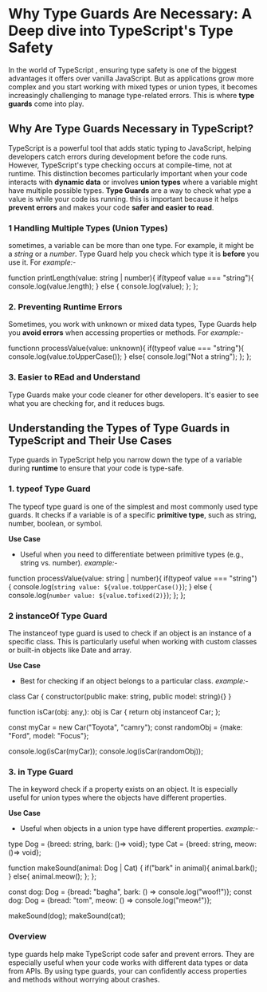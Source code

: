 # Why Type Guards Are Necessary: A Deep dive into TypeScript's Type Safety

In the world of TypeScript , ensuring type safety is one of the biggest advantages it offers over vanilla JavaScript. But as applications grow more complex and you start working with mixed types or union types, it becomes increasingly challenging to manage type-related errors. This is where **type guards** come into play.

## Why Are Type Guards Necessary in TypeScript?

TypeScript is a powerful tool that adds static typing to JavaScript, helping developers catch errors during development before the code runs.
 However, TypeScript's type checking occurs at compile-time, not at runtime. 
 This distinction becomes particularly important when your code interacts with **dynamic data** or involves **union types**  where a variable might have multiple possible types.
**Type Guards** are a way to check what ype a value is while your code iss running. this is important because it helps **prevent errors** and makes your code **safer and easier to read**.

### 1 Handling Multiple Types (Union Types)

sometimes, a variable can be more than one type. For example, it might be a _string_ or a _number_. Type Guard help you check  which type it is **before** you use it. For *example:-*

function printLength(value: string | number){
    if(typeof value === "string"){
        console.log(value.length);
    } else {
        console.log(value);
    };
};


### 2. Preventing Runtime Errors
Sometimes, you work with unknown or mixed data types, Type Guards help you **avoid errors** when accessing properties or methods. For *example:-*

functionn processValue(value: unknown){
    if(typeof value === "string"){
        console.log(value.toUpperCase());
    } else{
        console.log("Not a string");
    };
};

### 3. Easier to REad and Understand

Type Guards make your code cleaner for other developers. It's easier to see what you are  checking for, and it reduces bugs.

## Understanding the Types of Type Guards in TypeScript and Their Use Cases

Type guards in TypeScript help you  narrow down the type of a variable during **runtime** to ensure that your code is type-safe. 

### 1. typeof Type Guard
The typeof  type guard is one of the simplest and most commonly used type guards. 
It checks if a variable is of a specific **primitive type**, such as string, number, boolean, or symbol. 

**Use Case**
- Useful when you need to differentiate between primitive types (e.g., string vs. number).
*example:-*

function processValue(value: string | number){
    if(typeof value === "string"){
        console.log(`string value: ${value.toUpperCase()}`);
    } else {
        console.log(`number value: ${value.tofixed(2)}`);
    };
};

### 2 instanceOf Type Guard 
The instanceof type guard is used to check if an object is an instance of a specific class.
This is particularly useful when working with custom classes or built-in objects like Date and array.

**Use Case**
- Best for checking if an object belongs to a particular class. *example:-*

class Car {
    constructor(public make: string, public model: string){}
}

function isCar(obj: any,): obj is Car {
    return obj instanceof Car;
};

const myCar = new Car("Toyota", "camry");
const randomObj = {make: "Ford", model: "Focus"};

console.log(isCar(myCar));
console.log(isCar(randomObj));


### 3. in Type Guard
The in keyword check if a property exists on an object. It is especially useful for union types where the objects have different properties.

**Use Case**
- Useful when objects in a union type have different properties.
*example:-*

type Dog = {breed: string, bark: ()=> void};
type Cat = {breed: string, meow: ()=> void};

function makeSound(animal: Dog | Cat) {
    if("bark" in animal){
        animal.bark();
    } else{
        animal.meow();
    };
};

const dog: Dog = {bread: "bagha", bark: () => console.log("woof!")};
const dog: Dog = {bread: "tom", meow: () => console.log("meow!")};

makeSound(dog);
makeSound(cat);


### Overview 
type guards help make TypeScript code safer and prevent errors. They are especially useful when your code works with different data types or data from APIs. By using type guards, your can confidently access properties and methods without worrying about crashes.
